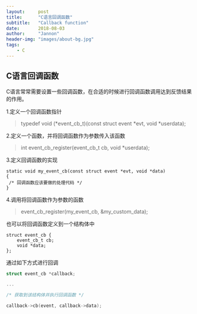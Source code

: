 ```yaml
---
layout:     post
title:      "C语言回调函数"
subtitle:   "Callback function"
date:       2018-08-03
author:     "Jannon"
header-img: "images/about-bg.jpg"
tags:
    - C
---
```


## C语言回调函数
C语言常常需要设置一些回调函数，在合适的时候进行回调函数调用达到反馈结果的作用。

1.定义一个回调函数指针
> typedef void (*event_cb_t)(const struct event *evt, void *userdata);

2.定义一个函数，并将回调函数作为参数传入该函数
> int event_cb_register(event_cb_t cb, void *userdata);

3.定义回调函数的实现
```
static void my_event_cb(const struct event *evt, void *data)
{
 /* 回调函数应该要做的处理代码 */
}
```

4.调用将回调函数作为参数的函数
> event_cb_register(my_event_cb, &my_custom_data);

也可以将回调函数定义到一个结构体中
```
struct event_cb {
    event_cb_t cb;
    void *data;
};
```
通过如下方式进行回调

``` c
struct event_cb *callback;

...

/* 获取到该结构体并执行回调函数 */

callback->cb(event, callback->data);
```
